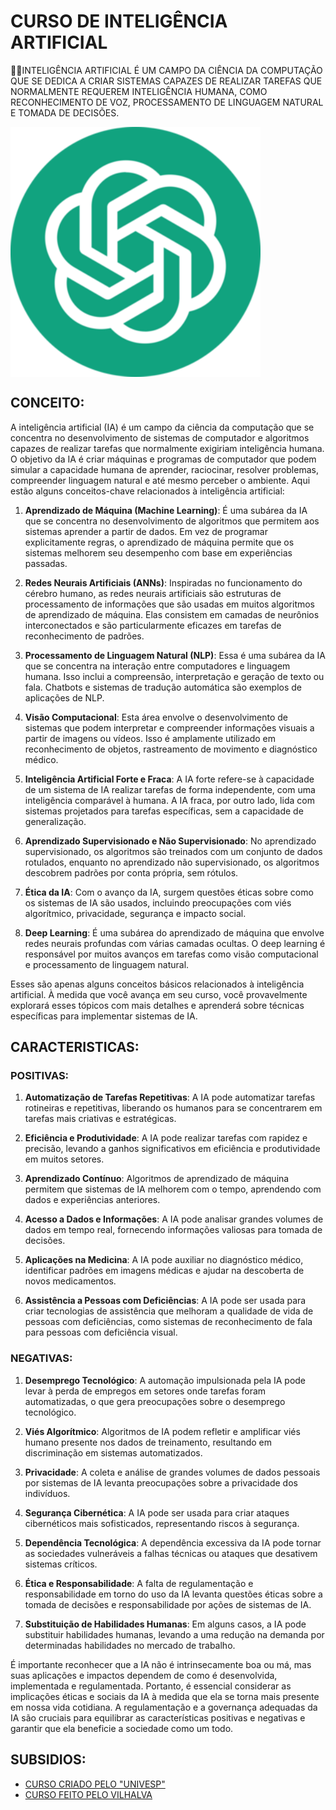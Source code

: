 # CURSO DE INTELIGÊNCIA ARTIFICIAL
👨‍⚖️INTELIGÊNCIA ARTIFICIAL É UM CAMPO DA CIÊNCIA DA COMPUTAÇÃO QUE SE DEDICA A CRIAR SISTEMAS CAPAZES DE REALIZAR TAREFAS QUE NORMALMENTE REQUEREM INTELIGÊNCIA HUMANA, COMO RECONHECIMENTO DE VOZ, PROCESSAMENTO DE LINGUAGEM NATURAL E TOMADA DE DECISÕES.

<img src="FOTO.png" align="center" width="400"> <br>

## CONCEITO:
A inteligência artificial (IA) é um campo da ciência da computação que se concentra no desenvolvimento de sistemas de computador e algoritmos capazes de realizar tarefas que normalmente exigiriam inteligência humana. O objetivo da IA é criar máquinas e programas de computador que podem simular a capacidade humana de aprender, raciocinar, resolver problemas, compreender linguagem natural e até mesmo perceber o ambiente. Aqui estão alguns conceitos-chave relacionados à inteligência artificial:

1. **Aprendizado de Máquina (Machine Learning)**: É uma subárea da IA que se concentra no desenvolvimento de algoritmos que permitem aos sistemas aprender a partir de dados. Em vez de programar explicitamente regras, o aprendizado de máquina permite que os sistemas melhorem seu desempenho com base em experiências passadas.

2. **Redes Neurais Artificiais (ANNs)**: Inspiradas no funcionamento do cérebro humano, as redes neurais artificiais são estruturas de processamento de informações que são usadas em muitos algoritmos de aprendizado de máquina. Elas consistem em camadas de neurônios interconectados e são particularmente eficazes em tarefas de reconhecimento de padrões.

3. **Processamento de Linguagem Natural (NLP)**: Essa é uma subárea da IA que se concentra na interação entre computadores e linguagem humana. Isso inclui a compreensão, interpretação e geração de texto ou fala. Chatbots e sistemas de tradução automática são exemplos de aplicações de NLP.

4. **Visão Computacional**: Esta área envolve o desenvolvimento de sistemas que podem interpretar e compreender informações visuais a partir de imagens ou vídeos. Isso é amplamente utilizado em reconhecimento de objetos, rastreamento de movimento e diagnóstico médico.

5. **Inteligência Artificial Forte e Fraca**: A IA forte refere-se à capacidade de um sistema de IA realizar tarefas de forma independente, com uma inteligência comparável à humana. A IA fraca, por outro lado, lida com sistemas projetados para tarefas específicas, sem a capacidade de generalização.

6. **Aprendizado Supervisionado e Não Supervisionado**: No aprendizado supervisionado, os algoritmos são treinados com um conjunto de dados rotulados, enquanto no aprendizado não supervisionado, os algoritmos descobrem padrões por conta própria, sem rótulos.

7. **Ética da IA**: Com o avanço da IA, surgem questões éticas sobre como os sistemas de IA são usados, incluindo preocupações com viés algorítmico, privacidade, segurança e impacto social.

8. **Deep Learning**: É uma subárea do aprendizado de máquina que envolve redes neurais profundas com várias camadas ocultas. O deep learning é responsável por muitos avanços em tarefas como visão computacional e processamento de linguagem natural.

Esses são apenas alguns conceitos básicos relacionados à inteligência artificial. À medida que você avança em seu curso, você provavelmente explorará esses tópicos com mais detalhes e aprenderá sobre técnicas específicas para implementar sistemas de IA. 

## CARACTERISTICAS:
### POSITIVAS:
1. **Automatização de Tarefas Repetitivas**: A IA pode automatizar tarefas rotineiras e repetitivas, liberando os humanos para se concentrarem em tarefas mais criativas e estratégicas.

2. **Eficiência e Produtividade**: A IA pode realizar tarefas com rapidez e precisão, levando a ganhos significativos em eficiência e produtividade em muitos setores.

3. **Aprendizado Contínuo**: Algoritmos de aprendizado de máquina permitem que sistemas de IA melhorem com o tempo, aprendendo com dados e experiências anteriores.

4. **Acesso a Dados e Informações**: A IA pode analisar grandes volumes de dados em tempo real, fornecendo informações valiosas para tomada de decisões.

5. **Aplicações na Medicina**: A IA pode auxiliar no diagnóstico médico, identificar padrões em imagens médicas e ajudar na descoberta de novos medicamentos.

6. **Assistência a Pessoas com Deficiências**: A IA pode ser usada para criar tecnologias de assistência que melhoram a qualidade de vida de pessoas com deficiências, como sistemas de reconhecimento de fala para pessoas com deficiência visual.

### NEGATIVAS:
1. **Desemprego Tecnológico**: A automação impulsionada pela IA pode levar à perda de empregos em setores onde tarefas foram automatizadas, o que gera preocupações sobre o desemprego tecnológico.

2. **Viés Algorítmico**: Algoritmos de IA podem refletir e amplificar viés humano presente nos dados de treinamento, resultando em discriminação em sistemas automatizados.

3. **Privacidade**: A coleta e análise de grandes volumes de dados pessoais por sistemas de IA levanta preocupações sobre a privacidade dos indivíduos.

4. **Segurança Cibernética**: A IA pode ser usada para criar ataques cibernéticos mais sofisticados, representando riscos à segurança.

5. **Dependência Tecnológica**: A dependência excessiva da IA pode tornar as sociedades vulneráveis a falhas técnicas ou ataques que desativem sistemas críticos.

6. **Ética e Responsabilidade**: A falta de regulamentação e responsabilidade em torno do uso da IA levanta questões éticas sobre a tomada de decisões e responsabilidade por ações de sistemas de IA.

7. **Substituição de Habilidades Humanas**: Em alguns casos, a IA pode substituir habilidades humanas, levando a uma redução na demanda por determinadas habilidades no mercado de trabalho.

É importante reconhecer que a IA não é intrinsecamente boa ou má, mas suas aplicações e impactos dependem de como é desenvolvida, implementada e regulamentada. Portanto, é essencial considerar as implicações éticas e sociais da IA à medida que ela se torna mais presente em nossa vida cotidiana. A regulamentação e a governança adequadas da IA são cruciais para equilibrar as características positivas e negativas e garantir que ela beneficie a sociedade como um todo.

## SUBSIDIOS:
- [CURSO CRIADO PELO "UNIVESP"](https://youtube.com/playlist?list=PLxI8Can9yAHfY4b6dAzpH5_Z-gz4wM-Jq&si=ZyV-aOWCdEio-sIh)
- [CURSO FEITO PELO VILHALVA](https://github.com/VILHALVA)